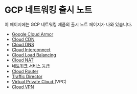 #  GCP 네트워킹 출시 노트

이 페이지에는 GCP 네트워킹 제품의 출시 노트 페이지가 나와 있습니다.

  * [ Google Cloud Armor ](https://cloud.google.com/armor/docs/release-notes?hl=ko)
  * [ Cloud CDN ](https://cloud.google.com/cdn/docs/release-notes?hl=ko)
  * [ Cloud DNS ](https://cloud.google.com/dns/docs/release-notes?hl=ko)
  * [ Cloud Interconnect ](https://cloud.google.com/interconnect/docs/release-notes?hl=ko)
  * [ Cloud Load Balancing ](https://cloud.google.com/load-balancing/docs/release-notes?hl=ko)
  * [ Cloud NAT ](https://cloud.google.com/nat/docs/release-notes?hl=ko)
  * [ 네트워크 서비스 등급 ](https://cloud.google.com/network-tiers/docs/release-notes?hl=ko)
  * [ Cloud Router ](https://cloud.google.com/router/docs/release-notes?hl=ko)
  * [ Traffic Director ](https://cloud.google.com/traffic-director/docs/release-notes?hl=ko)
  * [ Virtual Private Cloud ](https://cloud.google.com/vpc/docs/release-notes?hl=ko) (VPC) 
  * [ Cloud VPN ](https://cloud.google.com/vpn/docs/resources/release-notes?hl=ko)

